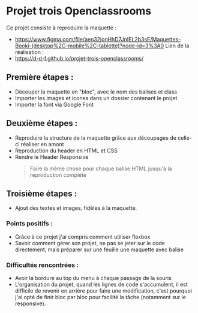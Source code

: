 # Projet trois Openclassrooms

Ce projet consiste à reproduire la maquette :

- https://www.figma.com/file/aen32jonHhD7JnIEL2b3sE/Maquettes-Booki-(desktop%2C-mobile%2C-tablette)?node-id=3%3A0
  Lien de la réalisation :
- https://d-d-f.github.io/projet-trois-openclassrooms/

## Première étapes :

- Découper la maquette en "bloc", avec le nom des balises et class
- Importer les images et icones dans un dossier contenant le projet
- Importer la font via Google Font

## Deuxième étapes :

- Reproduire la structure de la maquette grâce aux découpages de celle-ci réaliser en amont
- Reproduction du header en HTML et CSS
- Rendre le Header Responsive
  > Faire la même chose pour chaque balise HTML jusqu'à la reproduction complète

## Troisième étapes :

- Ajout des textes et images, fidèles à la maquette.

### Points positifs :

- Grâce à ce projet j'ai compris comment utiliser flexbox
- Savoir comment gérer son projet, ne pas se jeter sur le code directement, mais préparer sur une feuille une maquette avec balise

### Difficultés rencontrées :

- Avoir la bordure au top du menu à chaque passage de la souris
- L'organisation du projet, quand les lignes de code s'accumulent, il est difficile de revenir en arrière pour faire une modification, c'est pourquoi j'ai opté de finir bloc par bloc pour facilité la tâche (notamment sur le responsive).
